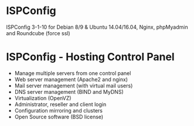 # ISPConfig
 ISPConfig 3-1-10 for Debian 8/9 & Ubuntu 14.04/16.04, Nginx, phpMyadmin and Roundcube (force ssl)
 
 
# ISPConfig - Hosting Control Panel

- Manage multiple servers from one control panel
- Web server management (Apache2 and nginx)
- Mail server management (with virtual mail users)
- DNS server management (BIND and MyDNS)
- Virtualization (OpenVZ)
- Administrator, reseller and client login
- Configuration mirroring and clusters
- Open Source software (BSD license)
